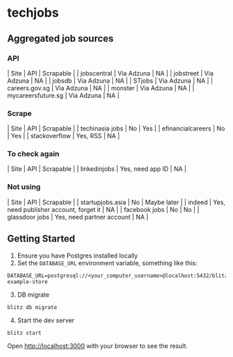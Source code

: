 # techjobs

## Aggregated job sources

### API

| Site | API | Scrapable | 
| jobscentral | Via Adzuna | NA |
| jobstreet | Via Adzuna | NA |
| jobsdb | Via Adzuna | NA |
| STjobs | Via Adzuna | NA |
| careers.gov.sg | Via Adzuna | NA |
| monster | Via Adzuna | NA |
| mycareersfuture.sg | Via Adzuna | NA |

### Scrape

| Site | API | Scrapable | 
| techinasia jobs | No | Yes |
| efinancialcareers | No | Yes |
| stackoverflow | Yes, RSS | NA |

### To check again

| Site | API | Scrapable | 
| linkedinjobs | Yes, need app ID | NA |

### Not using

| Site | API | Scrapable | 
| startupjobs.asia | No | Maybe later |
| indeed | Yes, need publisher account, forget it | NA |
| facebook jobs | No | No |
| glassdoor jobs | Yes, need partner account | NA |

## Getting Started

1. Ensure you have Postgres installed locally
2. Set the `DATABASE_URL` environment variable, something like this:

```
DATABASE_URL=postgresql://<your_computer_username>@localhost:5432/blitz-example-store
```

3. DB migrate

```
blitz db migrate
```

4. Start the dev server

```
blitz start
```

Open [http://localhost:3000](http://localhost:3000) with your browser to see the result.
